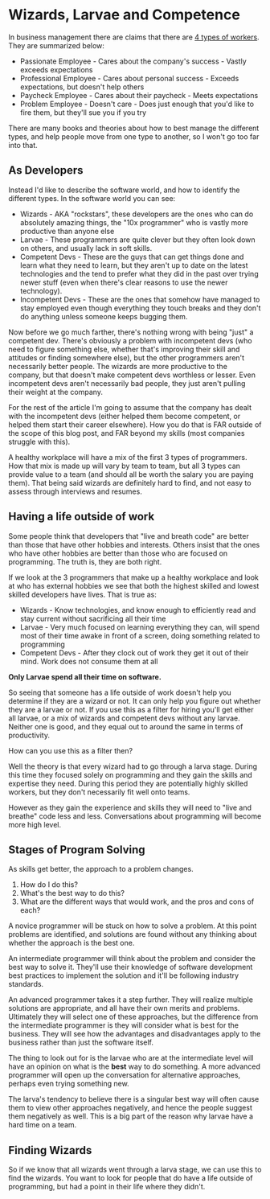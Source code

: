 Wizards, Larvae and Competence
===

In business management there are claims that there are [4 types of workers][4typesworker]. They are summarized below:

+ Passionate Employee - Cares about the company's success - Vastly exceeds expectations
+ Professional Employee - Cares about personal success - Exceeds expectations, but doesn't help others 
+ Paycheck Employee - Cares about their paycheck - Meets expectations
+ Problem Employee - Doesn't care - Does just enough that you'd like to fire them, but they'll sue you if you try

There are many books and theories about how to best manage the different types, and help people move from one type to another, so I won't go too far into that. 

As Developers
---

Instead I'd like to describe the software world, and how to identify the different types. In the software world you can see:

+ Wizards - AKA "rockstars", these developers are the ones who can do absolutely amazing things, the "10x programmer" who is vastly more productive than anyone else
+ Larvae - These programmers are quite clever but they often look down on others, and usually lack in soft skills.
+ Competent Devs - These are the guys that can get things done and learn what they need to learn, but they aren't up to date on the latest technologies and the tend to prefer what they did in the past over trying newer stuff (even when there's clear reasons to use the newer technology).
+ Incompetent Devs - These are the ones that somehow have managed to stay employed even though everything they touch breaks and they don't do anything unless someone keeps bugging them.

Now before we go much farther, there's nothing wrong with being "just" a competent dev. There's obviously a problem with incompetent devs (who need to figure something else, whether that's improving their skill and attitudes or finding somewhere else), but the other programmers aren't necessarily better people. The wizards are more productive to the company, but that doesn't make competent devs worthless or lesser. Even incompetent devs aren't necessarily bad people, they just aren't pulling their weight at the company.

For the rest of the article I'm going to assume that the company has dealt with the incompetent devs (either helped them become competent, or helped them start their career elsewhere). How you do that is FAR outside of the scope of this blog post, and FAR beyond my skills (most companies struggle with this).

A healthy workplace will have a mix of the first 3 types of programmers. How that mix is made up will vary by team to team, but all 3 types can provide value to a team (and should all be worth the salary you are paying them). That being said wizards are definitely hard to find, and not easy to assess through interviews and resumes.

Having a life outside of work
---

Some people think that developers that "live and breath code" are better than those that have other hobbies and interests. Others insist that the ones who have other hobbies are better than those who are focused on programming. The truth is, they are both right.

If we look at the 3 programmers that make up a healthy workplace and look at who has external hobbies we see that both the highest skilled and lowest skilled developers have lives. That is true as:

+ Wizards - Know technologies, and know enough to efficiently read and stay current without sacrificing all their time
+ Larvae - Very much focused on learning everything they can, will spend most of their time awake in front of a screen, doing something related to programming
+ Competent Devs - After they clock out of work they get it out of their mind. Work does not consume them at all

**Only Larvae spend all their time on software.**

So seeing that someone has a life outside of work doesn't help you determine if they are a wizard or not. It can only help you figure out whether they are a larvae or not. If you use this as a filter for hiring you'll get either all larvae, or a mix of wizards and competent devs without any larvae. Neither one is good, and they equal out to around the same in terms of productivity.

How can you use this as a filter then?

Well the theory is that every wizard had to go through a larva stage. During this time they focused solely on programming and they gain the skills and expertise they need. During this period they are potentially highly skilled workers, but they don't necessarily fit well onto teams.

However as they gain the experience and skills they will need to "live and breathe" code less and less. Conversations about programming will become more high level. 

Stages of Program Solving
---

As skills get better, the approach to a problem changes.

1. How do I do this?
2. What's the best way to do this?
3. What are the different ways that would work, and the pros and cons of each?

A novice programmer will be stuck on how to solve a problem. At this point problems are identified, and solutions are found without any thinking about whether the approach is the best one.

An intermediate programmer will think about the problem and consider the best way to solve it. They'll use their knowledge of software development best practices to implement the solution and it'll be following industry standards. 

An advanced programmer takes it a step further. They will realize multiple solutions are appropriate, and all have their own merits and problems. Ultimately they will select one of these approaches, but the difference from the intermediate programmer is they will consider what is best for the business. They will see how the advantages and disadvantages apply to the business rather than just the software itself.

The thing to look out for is the larvae who are at the intermediate level will have an opinion on what is the **best** way to do something. A more advanced programmer will open up the conversation for alternative approaches, perhaps even trying something new.

The larva's tendency to believe there is a singular best way will often cause them to view other approaches negatively, and hence the people suggest them negatively as well. This is a big part of the reason why larvae have a hard time on a team.

Finding Wizards
---

So if we know that all wizards went through a larva stage, we can use this to find the wizards. You want to look for people that do have a life outside of programming, but had a point in their life where they didn't.



[4typesworker]: https://www.linkedin.com/pulse/20140924092532-36949259-4-types-of-employees-every-leader-must-know
[larval]: http://www.catb.org/jargon/html/L/larval-stage.html